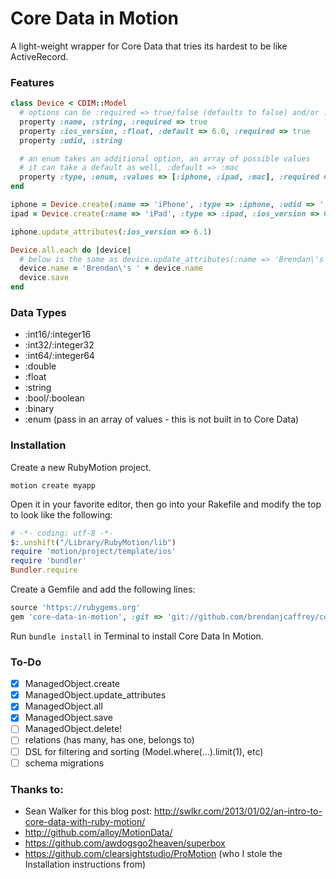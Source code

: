 # Core Data in Motion

A light-weight wrapper for Core Data that tries its hardest to be like ActiveRecord.

### Features

```ruby
class Device < CDIM::Model
  # options can be :required => true/false (defaults to false) and/or :default => ...
  property :name, :string, :required => true
  property :ios_version, :float, :default => 6.0, :required => true
  property :udid, :string

  # an enum takes an additional option, an array of possible values
  # it can take a default as well, :default => :mac
  property :type, :enum, :values => [:iphone, :ipad, :mac], :required => true # transparently stored as an :int16
end

iphone = Device.create(:name => 'iPhone', :type => :iphone, :udid => '...')
ipad = Device.create(:name => 'iPad', :type => :ipad, :ios_version => 6.1)

iphone.update_attributes(:ios_version => 6.1)

Device.all.each do |device|
  # below is the same as device.update_attributes(:name => 'Brendan\'s ' + device.name)
  device.name = 'Brendan\'s ' + device.name
  device.save
end


```

### Data Types

* :int16/:integer16
* :int32/:integer32
* :int64/:integer64
* :double
* :float
* :string
* :bool/:boolean
* :binary
* :enum (pass in an array of values - this is not built in to Core Data)

### Installation
Create a new RubyMotion project.

`motion create myapp`

Open it in your favorite editor, then go into your Rakefile and modify the top to look like the following:

```ruby
# -*- coding: utf-8 -*-
$:.unshift("/Library/RubyMotion/lib")
require 'motion/project/template/ios'
require 'bundler'
Bundler.require
```

Create a Gemfile and add the following lines:

```ruby
source 'https://rubygems.org'
gem 'core-data-in-motion', :git => 'git://github.com/brendanjcaffrey/core-data-in-motion.git'
```

Run `bundle install` in Terminal to install Core Data In Motion.

### To-Do

- [x] ManagedObject.create
- [x] ManagedObject.update_attributes
- [x] ManagedObject.all
- [x] ManagedObject.save
- [ ] ManagedObject.delete!
- [ ] relations (has many, has one, belongs to)
- [ ] DSL for filtering and sorting (Model.where(...).limit(1), etc)
- [ ] schema migrations

### Thanks to:

- Sean Walker for this blog post: http://swlkr.com/2013/01/02/an-intro-to-core-data-with-ruby-motion/
- http://github.com/alloy/MotionData/
- https://github.com/awdogsgo2heaven/superbox
- https://github.com/clearsightstudio/ProMotion (who I stole the Installation instructions from)
